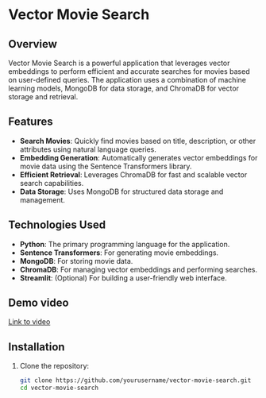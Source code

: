 # Vector Movie Search

## Overview

Vector Movie Search is a powerful application that leverages vector embeddings to perform efficient and accurate searches for movies based on user-defined queries. The application uses a combination of machine learning models, MongoDB for data storage, and ChromaDB for vector storage and retrieval.

## Features

- **Search Movies**: Quickly find movies based on title, description, or other attributes using natural language queries.
- **Embedding Generation**: Automatically generates vector embeddings for movie data using the Sentence Transformers library.
- **Efficient Retrieval**: Leverages ChromaDB for fast and scalable vector search capabilities.
- **Data Storage**: Uses MongoDB for structured data storage and management.

## Technologies Used

- **Python**: The primary programming language for the application.
- **Sentence Transformers**: For generating movie embeddings.
- **MongoDB**: For storing movie data.
- **ChromaDB**: For managing vector embeddings and performing searches.
- **Streamlit**: (Optional) For building a user-friendly web interface.
  
## Demo video
[Link to video](https://drive.google.com/file/d/1iU5juyMUfEqZCAbPcmzwG-JLGaQk17SP/view?usp=sharing)
## Installation

1. Clone the repository:

   ```bash
   git clone https://github.com/yourusername/vector-movie-search.git
   cd vector-movie-search
